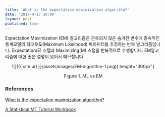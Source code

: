 ```yaml
---
title: 'What is the expectation maximization algorithm?'
date: '2017-4-17 10:00'
layout: post
published: true
---
```

Expectation Maximization (EM) 알고리즘은 관측되지 않은 숨겨진 변수에 종속적인 통계모델의 최대우도(Maximum Likelihood)  파라미터를 추정하는 반복 알고리즘입니다. Expectation(E) 스텝과 Maximizing(M) 스텝을 반복적으로 수행합니다. EM알고리즘에 대한 좋은 설명이 있어서 메모합니다.

<div style="text-align:center" markdown="1">
![]({{ site.url }}/assets/images/EM-algorithm-1.png){:height="300px"}

Figure 1. ML vs EM
</div>

### References

[What is the expectation maximization algorithm?](https://www.nature.com/nbt/journal/v26/n8/pdf/nbt1406.pdf)

[A Statistical MT Tutorial Workbook](http://www.isi.edu/natural-language/mt/wkbk.pdf)

